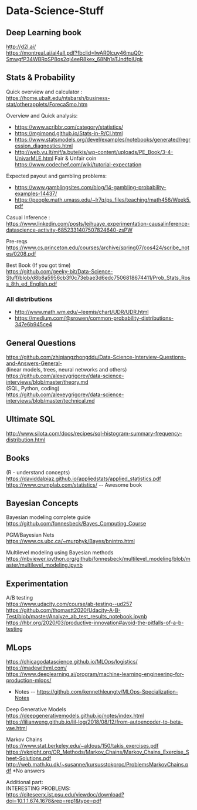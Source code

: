 # Data-Science-Stuff

## Deep Learning book
http://d2l.ai/ \
https://montreal.ai/ai4all.pdf?fbclid=IwAR0lcuy46muQ0-SmwgfP34WBRoSP8os2qi4eeR8kex_68Nh1aTJndfpIUgk

## Stats & Probability

Quick overview and calculator : \
https://home.ubalt.edu/ntsbarsh/business-stat/otherapplets/ForecaSmo.htm

Overview and Quick analysis:
- https://www.scribbr.com/category/statistics/
- https://mgimond.github.io/Stats-in-R/CI.html
- https://www.statsmodels.org/devel/examples/notebooks/generated/regression_diagnostics.html
- http://web.vu.lt/mif/a.buteikis/wp-content/uploads/PE_Book/3-4-UnivarMLE.html
Fair & Unfair coin \
https://www.codechef.com/wiki/tutorial-expectation

Expected payout and gambling problems:
- https://www.gamblingsites.com/blog/14-gambling-probability-examples-14437/
- https://people.math.umass.edu/~lr7q/ps_files/teaching/math456/Week5.pdf

Casual Inference : \
https://www.linkedin.com/posts/leihuaye_experimentation-causalinference-datascience-activity-6852331407507824640-zsPW

Pre-reqs \
https://www.cs.princeton.edu/courses/archive/spring07/cos424/scribe_notes/0208.pdf

Best Book (If you got time) \
https://github.com/geeky-bit/Data-Science-Stuff/blob/d8b8a5956cb3f0c73ebae3d6edc7506818674411/Prob_Stats_Ross_8th_ed_English.pdf

### All distributions
- http://www.math.wm.edu/~leemis/chart/UDR/UDR.html
- https://medium.com/@srowen/common-probability-distributions-347e6b945ce4


## General Questions
https://github.com/zhiqiangzhongddu/Data-Science-Interview-Questions-and-Answers-General- \
(linear models, trees, neural networks and others) \
https://github.com/alexeygrigorev/data-science-interviews/blob/master/theory.md \
(SQL, Python, coding) \
https://github.com/alexeygrigorev/data-science-interviews/blob/master/technical.md

## Ultimate SQL
http://www.silota.com/docs/recipes/sql-histogram-summary-frequency-distribution.html

## Books 
(R - understand concepts) \
https://daviddalpiaz.github.io/appliedstats/applied_statistics.pdf \
https://www.crumplab.com/statistics/ -- Awesome book

## Bayesian Concepts
Bayesian modeling complete guide \
https://github.com/fonnesbeck/Bayes_Computing_Course

PGM/Bayesian Nets \
https://www.cs.ubc.ca/~murphyk/Bayes/bnintro.html

Multilevel modeling using Bayesian methods \
https://nbviewer.ipython.org/github/fonnesbeck/multilevel_modeling/blob/master/multilevel_modeling.ipynb

## Experimentation
A/B testing \
https://www.udacity.com/course/ab-testing--ud257 \
https://github.com/thomastt2020/Udacity-A-B-Test/blob/master/Analyze_ab_test_results_notebook.ipynb \
https://hbr.org/2020/03/productive-innovation#avoid-the-pitfalls-of-a-b-testing

## MLops
https://chicagodatascience.github.io/MLOps/logistics/ \
https://madewithml.com/ \
https://www.deeplearning.ai/program/machine-learning-engineering-for-production-mlops/
- Notes -- https://github.com/kennethleungty/MLOps-Specialization-Notes 

Deep Generative Models \
https://deepgenerativemodels.github.io/notes/index.html \
https://lilianweng.github.io/lil-log/2018/08/12/from-autoencoder-to-beta-vae.html


Markov Chains \
https://www.stat.berkeley.edu/~aldous/150/takis_exercises.pdf \
https://vknight.org/OR_Methods/Markov_Chains/Markov_Chains_Exercise_Sheet-Solutions.pdf \
http://web.math.ku.dk/~susanne/kursusstokproc/ProblemsMarkovChains.pdf *No answers

Additional part: \
INTERESTING PROBLEMS: \
https://citeseerx.ist.psu.edu/viewdoc/download?doi=10.1.1.674.1678&rep=rep1&type=pdf
